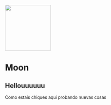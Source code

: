 <html>
<head>
<title>AxA</title>
<link rel="stylesheet" href="css/style.css">
</head>
<body>
<img src="https://img.freepik.com/free-vector/moon-with-stars_98292-1046.jpg?w=360" width="150" /> 
<h1>Moon</h1>
<h2>Hellouuuuuu</h2>
<p>
  Como estais chiques aqui probando nuevas cosas
</p>



</body>
</html>
